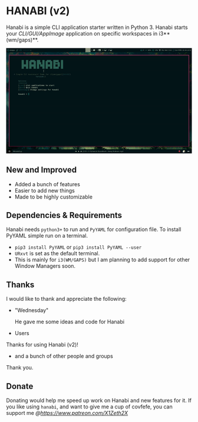 HANABI (v2)
=========

Hanabi is a simple CLI application starter written in Python 3. Hanabi starts your _CLI/GUI/AppImage_ application on specific workspaces in i3**(wm/gaps)**.

![alt text](https://github.com/X1Zeth2X/Hanabiv2/blob/master/media/Hanabiv2.gif "HanabiGif")

## New and Improved
* Added a bunch of features
* Easier to add new things
* Made to be highly customizable

## Dependencies & Requirements
Hanabi needs `python3+` to run and `PyYAML` for configuration file.
To install PyYAML simple run on a terminal.
* `pip3 install PyYAML` or `pip3 install PyYAML --user`
* `URxvt` is set as the default terminal. 
* This is mainly for `i3(WM/GAPS)` but I am planning to add support for other Window Managers soon.

## Thanks
I would like to thank and appreciate the following:
* "Wednesday"

  He gave me some ideas and code for Hanabi
* Users

 Thanks for using Hanabi (v2)!
* and a bunch of other people and groups

 Thank you.

## Donate
Donating would help me speed up work on Hanabi and new features for it.
If you like using `hanabi`, and want to give me a cup of covfefe, you can support me _@https://www.patreon.com/X1Zeth2X_
